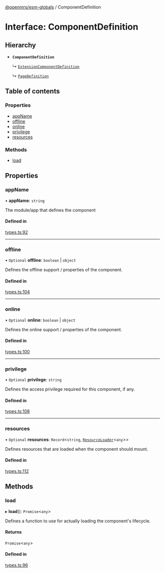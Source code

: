 [@openmrs/esm-globals](../API.md) / ComponentDefinition

# Interface: ComponentDefinition

## Hierarchy

- **`ComponentDefinition`**

  ↳ [`ExtensionComponentDefinition`](ExtensionComponentDefinition.md)

  ↳ [`PageDefinition`](PageDefinition.md)

## Table of contents

### Properties

- [appName](ComponentDefinition.md#appname)
- [offline](ComponentDefinition.md#offline)
- [online](ComponentDefinition.md#online)
- [privilege](ComponentDefinition.md#privilege)
- [resources](ComponentDefinition.md#resources)

### Methods

- [load](ComponentDefinition.md#load)

## Properties

### appName

• **appName**: `string`

The module/app that defines the component

#### Defined in

[types.ts:92](https://github.com/openmrs/openmrs-esm-core/blob/master/packages/framework/esm-globals/src/types.ts#L92)

___

### offline

• `Optional` **offline**: `boolean` \| `object`

Defines the offline support / properties of the component.

#### Defined in

[types.ts:104](https://github.com/openmrs/openmrs-esm-core/blob/master/packages/framework/esm-globals/src/types.ts#L104)

___

### online

• `Optional` **online**: `boolean` \| `object`

Defines the online support / properties of the component.

#### Defined in

[types.ts:100](https://github.com/openmrs/openmrs-esm-core/blob/master/packages/framework/esm-globals/src/types.ts#L100)

___

### privilege

• `Optional` **privilege**: `string`

Defines the access privilege required for this component, if any.

#### Defined in

[types.ts:108](https://github.com/openmrs/openmrs-esm-core/blob/master/packages/framework/esm-globals/src/types.ts#L108)

___

### resources

• `Optional` **resources**: `Record`<`string`, [`ResourceLoader`](ResourceLoader.md)<`any`\>\>

Defines resources that are loaded when the component should mount.

#### Defined in

[types.ts:112](https://github.com/openmrs/openmrs-esm-core/blob/master/packages/framework/esm-globals/src/types.ts#L112)

## Methods

### load

▸ **load**(): `Promise`<`any`\>

Defines a function to use for actually loading the component's lifecycle.

#### Returns

`Promise`<`any`\>

#### Defined in

[types.ts:96](https://github.com/openmrs/openmrs-esm-core/blob/master/packages/framework/esm-globals/src/types.ts#L96)
